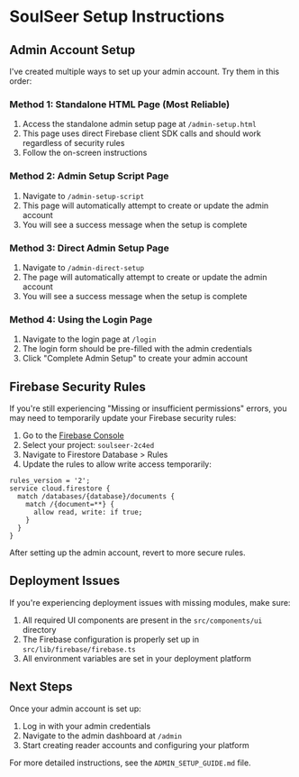 # SoulSeer Setup Instructions

## Admin Account Setup

I've created multiple ways to set up your admin account. Try them in this order:

### Method 1: Standalone HTML Page (Most Reliable)

1. Access the standalone admin setup page at `/admin-setup.html`
2. This page uses direct Firebase client SDK calls and should work regardless of security rules
3. Follow the on-screen instructions

### Method 2: Admin Setup Script Page

1. Navigate to `/admin-setup-script`
2. This page will automatically attempt to create or update the admin account
3. You will see a success message when the setup is complete

### Method 3: Direct Admin Setup Page

1. Navigate to `/admin-direct-setup`
2. The page will automatically attempt to create or update the admin account
3. You will see a success message when the setup is complete

### Method 4: Using the Login Page

1. Navigate to the login page at `/login`
2. The login form should be pre-filled with the admin credentials
3. Click "Complete Admin Setup" to create your admin account

## Firebase Security Rules

If you're still experiencing "Missing or insufficient permissions" errors, you may need to temporarily update your Firebase security rules:

1. Go to the [Firebase Console](https://console.firebase.google.com/)
2. Select your project: `soulseer-2c4ed`
3. Navigate to Firestore Database > Rules
4. Update the rules to allow write access temporarily:

```
rules_version = '2';
service cloud.firestore {
  match /databases/{database}/documents {
    match /{document=**} {
      allow read, write: if true;
    }
  }
}
```

After setting up the admin account, revert to more secure rules.

## Deployment Issues

If you're experiencing deployment issues with missing modules, make sure:

1. All required UI components are present in the `src/components/ui` directory
2. The Firebase configuration is properly set up in `src/lib/firebase/firebase.ts`
3. All environment variables are set in your deployment platform

## Next Steps

Once your admin account is set up:

1. Log in with your admin credentials
2. Navigate to the admin dashboard at `/admin`
3. Start creating reader accounts and configuring your platform

For more detailed instructions, see the `ADMIN_SETUP_GUIDE.md` file.